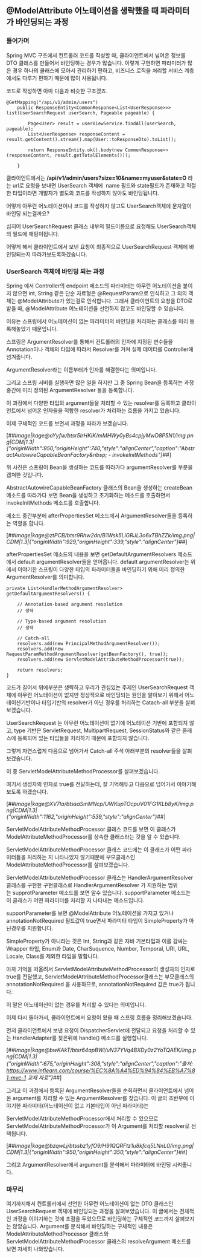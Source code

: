 ## @ModelAttribute 어노테이션을 생략했을 때 파라미터가 바인딩되는 과정 ##

### 들어가며

Spring MVC 구조에서 컨트롤러 코드를 작성할 때, 클라이언트에서 넘어온 정보를 DTO 클래스를 만들어서 바인딩하는 경우가 많습니다. 이렇게 구현하면 파라미터가 많은 경우 하나의 클래스에 모아서 관리하기 편하고, 비즈니스 로직을 처리할 서비스 계층에서도 다루기 편하기 때문에 많이 사용됩니다.

코드로 작성하면 아마 다음과 비슷한 구조겠죠.

```
@GetMapping("/api/v1/admin/users")
    public ResponseEntity<CommonResponse<List<UserResponse>>> list(UserSearchRequest userSearch, Pageable pageable) {

        Page<User> result = userViewService.findAll(userSearch, pageable);
        List<UserResponse> responseContent = result.getContent().stream().map(User::toResponseDto).toList();

        return ResponseEntity.ok().body(new CommonResponse<>(responseContent, result.getTotalElements()));

    }
```

클라이언트에서는 **/api/v1/admin/users?size=10&name=myuser&state=O** 라는 url로 요청을 보내면 UserSearch 객체에  name 필드와 state필드가 존재하고 적절한 타입이라면 개발자가 별도의 코드를 작성하지 않아도 바인딩됩니다.

어떻게 아무런 어노테이션이나 코드를 작성하지 않고도 UserSearch객체에 문자열이 바인딩 되는걸까요?

심지어 UserSearchRequest 클래스 내부의 필드이름으로 요청해도 UserSearch객체의 필드에 매핑이됩니다.

어떻게 해서 클라이언트에서 보낸 요청이 최종적으로 UserSearchRequest 객체에 바인딩되는지 따라가보도록하겠습니다.

### UserSearch 객체에 바인딩 되는 과정

Spring 에서 Controller의 endpoint 메소드의 파라미터는 아무런 어노테이션을 붙이지 않으면 int, String 같은 단순 자료형은 @RequestParam으로 인식하고 그 외의 객체는 @ModelAttribute가 있는걸로 인식합니다. 그래서 클라이언트의 요청을 DTO로 받을 때, @ModelAttribute 어노테이션을 선언하지 않고도 바인딩할 수 있습니다.

이유는 스프링에서 어노테이션이 없는 파라미터의 바인딩을 처리하는 클래스를 미리 등록해놓았기 때문입니다.

스프링은 ArgumentResolver를 통해서 컨트롤러의 인자에 지정된 변수들을 Annotation이나 객체의 타입에 따라서 Resolver를 거쳐 실제 데이터를 Controller에 넘겨줍니다.

ArgumentResolver라는 이름부터가 인자를 해결한다는 의미입니다.

그리고 스프링 서버를 실행하면 많은 일을 하지만 그 중 Spring Bean을 등록하는 과정 중간에 미리 정의된 ArgumentResolver 들을 등록합니다.

이 과정에서 다양한 타입의 argument들을 처리할 수 있는 resolver를 등록하고 클라이언트에서 넘어온 인자들을 적합한 resolver가 처리하는 흐름을 가지고 있습니다. 

이제 구체적인 코드를 보면서 과정을 따라가 보겠습니다.

[##_Image|kage@oYyfw/btsr5IrHKiK/mMHWy0yBs4cpjyMwD8P5N1/img.png|CDM|1.3|{"originWidth":950,"originHeight":740,"style":"alignCenter","caption":"AbstractAutowireCapableBeanFactory&amp;nbsp; - invokeInitMethods"}_##]

위 사진은 스프링이 Bean을 생성하는 코드를 따라가다 argumentResolver를 부분을 캡쳐한 것입니다.

AbstractAutowireCapableBeanFactory 클래스의 Bean을 생성하는 createBean 메소드를 따라가다 보면 Bean을 생성하고 초기화하는 메소드를 호출하면서 invokeInitMethods 메소드를 호출합니다.

메소드 중간부분에 afterPropertiesSet 메소드에서 ArgumentResolver들을 등록하는 역할을 합니다.

[##_Image|kage@ztPCB/btsr9Rhw2dn/B1Wsk5LiGRJL3o6xTBhZZk/img.png|CDM|1.3|{"originWidth":929,"originHeight":339,"style":"alignCenter"}_##]

afterPropertiesSet 메소드의 내용을 보면 getDefaultArgumentResolvers 메소드에서 default argumentResolver들을 얻어옵니다. default argumentResolver는 위에서 이야기한 스프링이 다양한 타입의 파라미터들을 바인딩하기 위해 미리 정의한 ArgumentResolver를 의미합니다. 

```
private List<HandlerMethodArgumentResolver> getDefaultArgumentResolvers() {

	// Annotation-based argument resolution
    // 생략
    
    // Type-based argument resolution
    // 생략
    
    // Catch-all
    resolvers.add(new PrincipalMethodArgumentResolver());
    resolvers.add(new RequestParamMethodArgumentResolver(getBeanFactory(), true));
    resolvers.add(new ServletModelAttributeMethodProcessor(true));

    return resolvers;
}
```

코드가 길어서 위에부분은 생략하고 우리가 관심있는 주제인 UserSearchRequest 객체에 아무런 어노테이션이 없지만 정상적으로 바인딩되는 원인을 알아보기 위해서 어노테이션기반이나 타입기반의 resolver가 아닌 경우를 처리하는 Catach-all 부분을 살펴보겠습니다. 

UserSearchRequest 는 아무런 어노테이션이 없기에 어노테이션 기반에 포함되지 않고, type 기반은 ServletRequest, MultipartRequest, SessionStatus와 같은 클래스에 등록되어 있는 타입들을 처리하기 때문에 포함되지 않습니다.

그렇게 자연스럽게 다음으로 넘어가서 Catch-all 주석 아래부분의 resolver들을 살펴보겠습니다.

이 중 ServletModelAttributeMethodProcessor를 살펴보겠습니다.

여기서 생성자의 인자로 true를 전달하는데, 잘 기억해두고 다음으로 넘어가서 이야기해보도록 하겠습니다.

[##_Image|kage@XV7Ia/btssaSmMNcp/UWKupTOcpuV01FG1KLb8yK/img.png|CDM|1.3|{"originWidth":1162,"originHeight":539,"style":"alignCenter"}_##]

ServletModelAttributeMethodProcessor 클래스 코드를 보면 이 클래스가 ModelAttributeMethodProcessor를 상속한 클래스라는 것을 알 수 있습니다.

ServletModelAttributeMethodProcessor 클래스 코드에는 이 클래스가 어떤 파라미터들을 처리하는 지 나타나있지 않기때문에 부모클래스인 ModelAttributeMethodProcessor를 살펴보겠습니다.

ServletModelAttributeMethodProcessor 클래스는 HandlerArgumentResolver 클래스를 구현한 구현클래스로 HandlerArgumentResolver 가 지원하는 범위는 supprotParameter 메소드를 보면 알수 있습니다. supportParameter 메소드는 이 클래스가 어떤 파라미터를 처리할 지 나타내는 메소드입니다.

supportParameter를 보면 @ModelAttribute 어노테이션을 가지고 있거나 annotationNotRequired 필드값이 true면서 파라미터 타입이 SimpleProperty가 아닌경우를 지원합니다.

SimpleProperty가 아니라는 것은 Int, String과 같은 자바 기본타입과 이를 감싸는 Wrapper 타입, Enum과 Date, CharSuquence, Number, Temporal, URI, URL, Locale, Class를 제외한 타입을 말합니다.

아까 기억을 떠올려서 ServletModelAttributeMethodProcessor의 생성자의 인자로 true를 전달했고, ServletModelAttributeMethodProcessor클래스는 부모클래스의 annotationNotRequired 을 사용하므로, annotationNotRequired 값은 true가 됩니다.

이 말은 어노테이션이 없는 경우를 처리할 수 있다는 의미입니다.

이제 다시 돌아가서, 클라이언트에서 요청이 왔을 때 스프링 흐름을 정리해보겠습니다.

먼저 클라이언트에서 보낸 요청이 DispatcherServlet에 전달되고 요청을 처리할 수 있는 HandlerAdapter를 찾은뒤에 handle() 메소드를 실행합니다. 

[##_Image|kage@bwKAkT/btsr64apBWl/uN37YVq4BXDy0z2YoTQAEK/img.png|CDM|1.3|{"originWidth":675,"originHeight":308,"style":"alignCenter","caption":"출처: https://www.inflearn.com/course/%EC%8A%A4%ED%94%84%EB%A7%81-mvc-1 교재 자료"}_##]

그리고 이 과정에서 등록된 ArgumentResolver들을 순회하면서 클라이언트에서 넘어온 argument를 처리할 수 있는 ArgumentResolver를 찾습니다. 이 글의 초반부에 이야기한 파라미터(어노테이션이 없고 기본타입이 아닌 파라미터)는 

ServletModelAttributeMethodProcessor에서 처리할 수 있으므로 ServletModelAttributeMethodProcessor가 이 Argument를 처리할 resolver로 선택됩니다.

[##_Image|kage@bzqwLj/btssbz1yfO9/H91QQRFtz1u8kfcq5LNnL0/img.png|CDM|1.3|{"originWidth":950,"originHeight":350,"style":"alignCenter"}_##]

그리고 ArgumentResolver에서 argument를 분석해서 파라미터에 바인딩 시켜줍니다.

### 마무리

여기까지해서 컨트롤러에서 선언한 아무런 어노테이션이 없는 DTO 클래스인 UserSearchRequest 객체에 바인딩되는 과정을 살펴보았습니다. 이 글에서는 전체적인 과정을 이야기하는 것에 초점을 두었으므로 바인딩하는 구체적인 코드까지 살펴보지는 않았습니다. Argument를 분석해서 바인딩하는 구체적인 내용은 ModelAttributeMethodProcessor 클래스와 ServletModelAttributeMethodProcessor 클래스의 resolveArgument 메소드를 보면 자세히 나와있습니다.